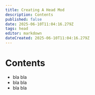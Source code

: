```yaml
---
title: Creating A Head Mod
description: Contents
published: false
date: 2025-06-10T11:04:16.279Z
tags: head
editor: markdown
dateCreated: 2025-06-10T11:04:16.279Z
---
```


# Contents
- bla bla
- bla bla
- bla bla